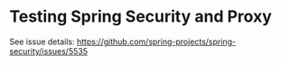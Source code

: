 # Testing Spring Security and Proxy

See issue details: https://github.com/spring-projects/spring-security/issues/5535
